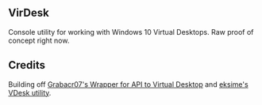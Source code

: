 ## VirDesk

Console utility for working with Windows 10 Virtual Desktops.
Raw proof of concept right now.

## Credits

Building off [Grabacr07's Wrapper for API to Virtual Desktop](https://github.com/Grabacr07/VirtualDesktop) and
[eksime's VDesk utility](https://github.com/eksime/VDesk).
